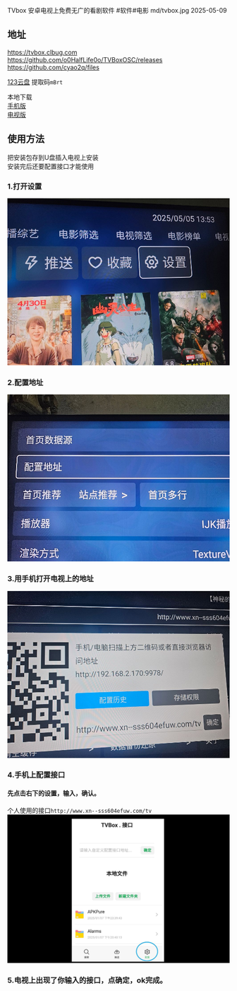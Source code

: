 TVbox
安卓电视上免费无广的看剧软件
#软件#电影
md/tvbox.jpg
2025-05-09
## 地址
<https://tvbox.clbug.com>  
<https://github.com/o0HalfLife0o/TVBoxOSC/releases>  
<https://github.com/cyao2q/files>  

[123云盘](https://www.123684.com/s/4wHDVv-b8Bq3?提取码:mBrt)
提取码`mBrt`  

本地下载  
[手机版](https://rr.855655.xyz/OK影视手机版.apk)  
[电视版](https://rr.855655.xyz/TVBox电视版.apk)  

## 使用方法  
把安装包存到U盘插入电视上安装  
安装完后还要配置接口才能使用  
### 1.打开设置  
![](tvbox-1.jpg)  
### 2.配置地址  
![](tvbox-2.jpg)  
### 3.用手机打开电视上的地址  
![](tvbox-3.jpg)  
### 4.手机上配置接口  
#### 先点击右下的设置，输入，确认。  
个人使用的接口`http://www.xn--sss604efuw.com/tv`  
![](tvbox-4.jpg)  
### 5.电视上出现了你输入的接口，点确定，ok完成。
